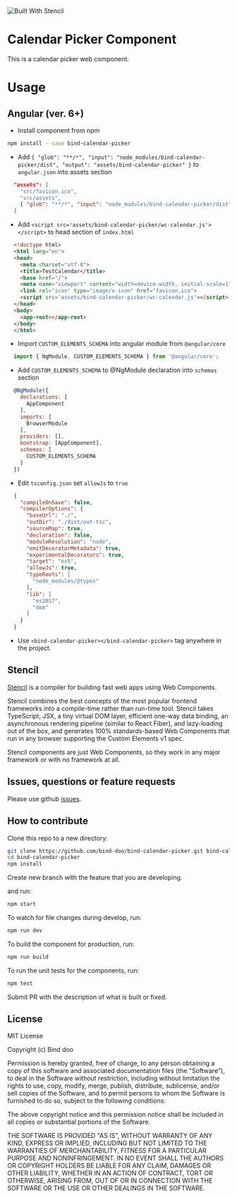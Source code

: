 ![Built With Stencil](https://img.shields.io/badge/-Built%20With%20Stencil-16161d.svg?logo=data%3Aimage%2Fsvg%2Bxml%3Bbase64%2CPD94bWwgdmVyc2lvbj0iMS4wIiBlbmNvZGluZz0idXRmLTgiPz4KPCEtLSBHZW5lcmF0b3I6IEFkb2JlIElsbHVzdHJhdG9yIDE5LjIuMSwgU1ZHIEV4cG9ydCBQbHVnLUluIC4gU1ZHIFZlcnNpb246IDYuMDAgQnVpbGQgMCkgIC0tPgo8c3ZnIHZlcnNpb249IjEuMSIgaWQ9IkxheWVyXzEiIHhtbG5zPSJodHRwOi8vd3d3LnczLm9yZy8yMDAwL3N2ZyIgeG1sbnM6eGxpbms9Imh0dHA6Ly93d3cudzMub3JnLzE5OTkveGxpbmsiIHg9IjBweCIgeT0iMHB4IgoJIHZpZXdCb3g9IjAgMCA1MTIgNTEyIiBzdHlsZT0iZW5hYmxlLWJhY2tncm91bmQ6bmV3IDAgMCA1MTIgNTEyOyIgeG1sOnNwYWNlPSJwcmVzZXJ2ZSI%2BCjxzdHlsZSB0eXBlPSJ0ZXh0L2NzcyI%2BCgkuc3Qwe2ZpbGw6I0ZGRkZGRjt9Cjwvc3R5bGU%2BCjxwYXRoIGNsYXNzPSJzdDAiIGQ9Ik00MjQuNywzNzMuOWMwLDM3LjYtNTUuMSw2OC42LTkyLjcsNjguNkgxODAuNGMtMzcuOSwwLTkyLjctMzAuNy05Mi43LTY4LjZ2LTMuNmgzMzYuOVYzNzMuOXoiLz4KPHBhdGggY2xhc3M9InN0MCIgZD0iTTQyNC43LDI5Mi4xSDE4MC40Yy0zNy42LDAtOTIuNy0zMS05Mi43LTY4LjZ2LTMuNkgzMzJjMzcuNiwwLDkyLjcsMzEsOTIuNyw2OC42VjI5Mi4xeiIvPgo8cGF0aCBjbGFzcz0ic3QwIiBkPSJNNDI0LjcsMTQxLjdIODcuN3YtMy42YzAtMzcuNiw1NC44LTY4LjYsOTIuNy02OC42SDMzMmMzNy45LDAsOTIuNywzMC43LDkyLjcsNjguNlYxNDEuN3oiLz4KPC9zdmc%2BCg%3D%3D&colorA=16161d&style=flat-square)

# Calendar Picker Component

This is a calendar picker web component. 

# Usage

## Angular (ver. 6+)

- Install component from npm
```bash
npm install --save bind-calendar-picker
```

- Add `{ "glob": "**/*", "input": "node_modules/bind-calendar-picker/dist", "output": "assets/bind-calendar-picker" }` to `angular.json` into assets section
```json
  "assets": [
    "src/favicon.ico",
    "src/assets",
    { "glob": "**/*", "input": "node_modules/bind-calendar-picker/dist", "output": "assets/bind-calendar-picker" }
  ]
```

- Add `<script src='assets/bind-calendar-picker/wc-calendar.js'></script>` to head section of `index.html`
```html
  <!doctype html>
  <html lang="en">
  <head>
    <meta charset="utf-8">
    <title>TestCalendar</title>
    <base href="/">
    <meta name="viewport" content="width=device-width, initial-scale=1">
    <link rel="icon" type="image/x-icon" href="favicon.ico">
    <script src='assets/bind-calendar-picker/wc-calendar.js'></script>
  </head>
  <body>
    <app-root></app-root>
  </body>
  </html>
```

- Import `CUSTOM_ELEMENTS_SCHEMA` into angular module from `@angular/core`

```javascript
  import { NgModule, CUSTOM_ELEMENTS_SCHEMA } from '@angular/core';
```

- Add `CUSTOM_ELEMENTS_SCHEMA` to @NgModule declaration into `schemas` section

```javascript
  @NgModule({
    declarations: [
      AppComponent
    ],
    imports: [
      BrowserModule
    ],
    providers: [],
    bootstrap: [AppComponent],
    schemas: [
      CUSTOM_ELEMENTS_SCHEMA
    ]
  })
```

- Edit `tsconfig.json` set `allowJs` to `true`
```json
  {
    "compileOnSave": false,
    "compilerOptions": {
      "baseUrl": "./",
      "outDir": "./dist/out-tsc",
      "sourceMap": true,
      "declaration": false,
      "moduleResolution": "node",
      "emitDecoratorMetadata": true,
      "experimentalDecorators": true,
      "target": "es5",
      "allowJs": true,
      "typeRoots": [
        "node_modules/@types"
      ],
      "lib": [
        "es2017",
        "dom"
      ]
    }
  }
```

- Use `<bind-calendar-picker></bind-calendar-picker>` tag anywhere in the project.


## Stencil

[Stencil](https://stenciljs.com/) is a compiler for building fast web apps using Web Components.

Stencil combines the best concepts of the most popular frontend frameworks into a compile-time rather than run-time tool.  Stencil takes TypeScript, JSX, a tiny virtual DOM layer, efficient one-way data binding, an asynchronous rendering pipeline (similar to React Fiber), and lazy-loading out of the box, and generates 100% standards-based Web Components that run in any browser supporting the Custom Elements v1 spec.

Stencil components are just Web Components, so they work in any major framework or with no framework at all.

## Issues, questions or feature requests

Please use github [issues](https://github.com/bind-doo/bind-calendar-picker/issues).

## How to contribute

Clone this repo to a new directory:

```bash
git clone https://github.com/bind-doo/bind-calendar-picker.git bind-calendar-picker
cd bind-calendar-picker
npm install
```

Create new branch with the feature that you are developing. 

and run:

```bash
npm start
```

To watch for file changes during develop, run:

```bash
npm run dev
```

To build the component for production, run:

```bash
npm run build
```

To run the unit tests for the components, run:

```bash
npm test
```

Submit PR with the description of what is built or fixed. 

## License

MIT License

Copyright (c) Bind doo

Permission is hereby granted, free of charge, to any person obtaining a copy
of this software and associated documentation files (the "Software"), to deal
in the Software without restriction, including without limitation the rights
to use, copy, modify, merge, publish, distribute, sublicense, and/or sell
copies of the Software, and to permit persons to whom the Software is
furnished to do so, subject to the following conditions:

The above copyright notice and this permission notice shall be included in all
copies or substantial portions of the Software.

THE SOFTWARE IS PROVIDED "AS IS", WITHOUT WARRANTY OF ANY KIND, EXPRESS OR
IMPLIED, INCLUDING BUT NOT LIMITED TO THE WARRANTIES OF MERCHANTABILITY,
FITNESS FOR A PARTICULAR PURPOSE AND NONINFRINGEMENT. IN NO EVENT SHALL THE
AUTHORS OR COPYRIGHT HOLDERS BE LIABLE FOR ANY CLAIM, DAMAGES OR OTHER
LIABILITY, WHETHER IN AN ACTION OF CONTRACT, TORT OR OTHERWISE, ARISING FROM,
OUT OF OR IN CONNECTION WITH THE SOFTWARE OR THE USE OR OTHER DEALINGS IN THE
SOFTWARE.


